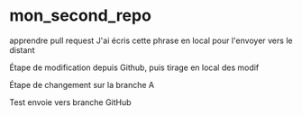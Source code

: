 # mon_second_repo
apprendre pull request
J'ai écris cette phrase en local pour l'envoyer vers le distant

Étape de modification depuis Github, puis tirage en local des modif

Étape de changement sur la branche A

Test envoie vers branche GitHub